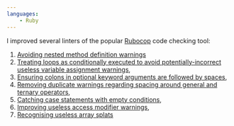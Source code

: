 ```yaml
---
languages:
    - Ruby
---
```


I improved several linters of the popular [Rubocop][rubocop] code checking
tool:

1. [Avoiding nested method definition warnings][2708]
2. [Treating loops as conditionally executed to avoid potentially-incorrect
  useless variable assignment warnings][2702],
3. [Ensuring colons in optional keyword arguments are followed by
   spaces][2994],
4. [Removing duplicate warnings regarding spacing around general and
   ternary operators][3011],
5. [Catching case statements with empty conditions][3044],
6. [Improving useless access modifier warnings][3060],
7. [Recognising useless array splats][3072]

[rubocop]: http://batsov.com/rubocop/
[2708]: https://github.com/bbatsov/rubocop/pull/2708
[2702]: https://github.com/bbatsov/rubocop/pull/2702
[2994]: https://github.com/bbatsov/rubocop/pull/2994
[3011]: https://github.com/bbatsov/rubocop/pull/3011
[3044]: https://github.com/bbatsov/rubocop/pull/3044
[3060]: https://github.com/bbatsov/rubocop/pull/3060
[3072]: https://github.com/bbatsov/rubocop/pull/3072
